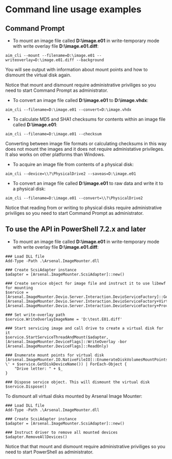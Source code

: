 Command line usage examples
===========================

Command Prompt
--------------

* To mount an image file called <b>D:\image.e01</b> in write-temporary mode
  with write overlay file <b>D:\image.e01.diff</b>:

`aim_cli --mount --filename=D:\image.e01 --writeoverlay=D:\image.e01.diff --background`

You will see output with information about mount points and how to dismount
the virtual disk again.

Notice that mount and dismount require administrative priviliges so you need
to start Command Prompt as administrator.

* To convert an image file called <b>D:\image.e01</b> to <b>D:\image.vhdx</b>:

`aim_cli --filename=D:\image.e01 --convert=D:\image.vhdx`

* To calculate MD5 and SHA1 checksums for contents within an image file called
  <b>D:\image.e01</b>:

`aim_cli --filename=D:\image.e01 --checksum`

Converting between image file formats or calculating checksums in this way
does not mount the images and it does not require administative privileges.
It also works on other platforms than Windows.

* To acquire an image file from contents of a physical disk:

`aim_cli --device=\\?\PhysicalDrive2 --saveas=D:\image.e01`

* To convert an image file called <b>D:\image.e01</b> to raw data and write it
  to a physical disk:

`aim_cli --filename=D:\image.e01 --convert=\\?\PhysicalDrive2`

Notice that reading from or writing to physical disks require administrative
priviliges so you need to start Command Prompt as administrator.

To use the API in PowerShell 7.2.x and later
--------------------------------------------

* To mount an image file called <b>D:\image.e01</b> in write-temporary mode
  with write overlay file <b>D:\image.e01.diff</b>:

```
### Load DLL file
Add-Type -Path .\Arsenal.ImageMounter.dll

### Create ScsiAdapter instance
$adapter = [Arsenal.ImageMounter.ScsiAdapter]::new()

### Create service object for image file and instruct it to use libewf for mounting
$service = [Arsenal.ImageMounter.Devio.Server.Interaction.DevioServiceFactory]::GetService('D:\test.E01', [Arsenal.ImageMounter.Devio.Server.Interaction.DevioServiceFactory+VirtualDiskAccess]::ReadOnly, [Arsenal.ImageMounter.Devio.Server.Interaction.DevioServiceFactory+ProviderType]::LibEwf)

### Set write-overlay path 
$service.WriteOverlayImageName = 'D:\test.E01.diff'

### Start servicing image and call drive to create a virtual disk for it
$service.StartServiceThreadAndMount($adapter, [Arsenal.ImageMounter.DeviceFlags]::WriteOverlay -bor [Arsenal.ImageMounter.DeviceFlags]::ReadOnly)

### Enumerate mount points for virtual disk
[Arsenal.ImageMounter.IO.NativeFileIO]::EnumerateDiskVolumesMountPoints('\\?\' + $service.GetDiskDeviceName()) | ForEach-Object {
    "Drive letter: " + $_
}

### Dispose service object. This will dismount the virtual disk
$service.Dispose()
```

To dismount all virtual disks mounted by Arsenal Image Mounter:

```
### Load DLL file
Add-Type -Path .\Arsenal.ImageMounter.dll

### Create ScsiAdapter instance
$adapter = [Arsenal.ImageMounter.ScsiAdapter]::new()

### Instruct driver to remove all mounted devices
$adapter.RemoveAllDevices()
```

Notice that that mount and dismount require administrative priviliges so you
need to start PowerShell as administrator.

